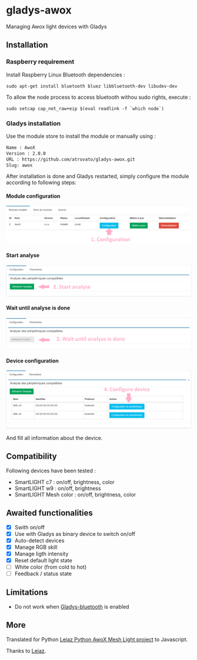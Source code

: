 # gladys-awox
Managing Awox light devices with Gladys

## Installation

### Raspberry requirement
Install Raspberry Linux Bluetooth dependencies :

```
sudo apt-get install bluetooth bluez libbluetooth-dev libudev-dev 
```

To allow the node process to access bluetooth withou sudo rights, execute : 

```
sudo setcap cap_net_raw+eip $(eval readlink -f `which node`)
```

### Gladys installation
Use the module store to install the module or manually using :
```
Name : AwoX
Version : 2.0.0
URL : https://github.com/atrovato/gladys-awox.git
Slug: awox
```

After installation is done and Gladys restarted, simply configure the module according to following steps:

#### Module configuration
![1. Module configuration](/doc/1.Module_Configuration.png?raw=true "Module configuration")

#### Start analyse
![2. Bluetooth scan](/doc/2.Start_Analyse.png?raw=true "Start analyse")

#### Wait until analyse is done
![1. Bluetooth scanning](/doc/3.Wait_Analyse.png?raw=true "Wait for analyse to be done")

#### Device configuration
![1. Configure device](/doc/4.Configure_Device.png?raw=true "Device configuration")

And fill all information about the device.


## Compatibility
Following devices have been tested :
 * SmartLIGHT c7 : on/off, brightness, color
 * SmartLIGHT w9 : on/off, brightness
 * SmartLIGHT Mesh color : on/off, brightness, color

## Awaited functionalities
 - [x] Swith on/off
 - [x] Use with Gladys as binary device to switch on/off
 - [X] Auto-detect devices
 - [x] Manage RGB skill
 - [x] Manage ligth intensity
 - [x] Reset default light state
 - [ ] White color (from cold to hot)
 - [ ] Feedback / status state

## Limitations
 - Do not work when [Gladys-bluetooth](https://github.com/GladysProject/gladys-bluetooth) is enabled

## More

Translated for Python [Leiaz Python AwoX Mesh Light project](https://github.com/Leiaz/python-awox-mesh-light) to Javascript.

Thanks to [Leiaz](https://github.com/Leiaz).